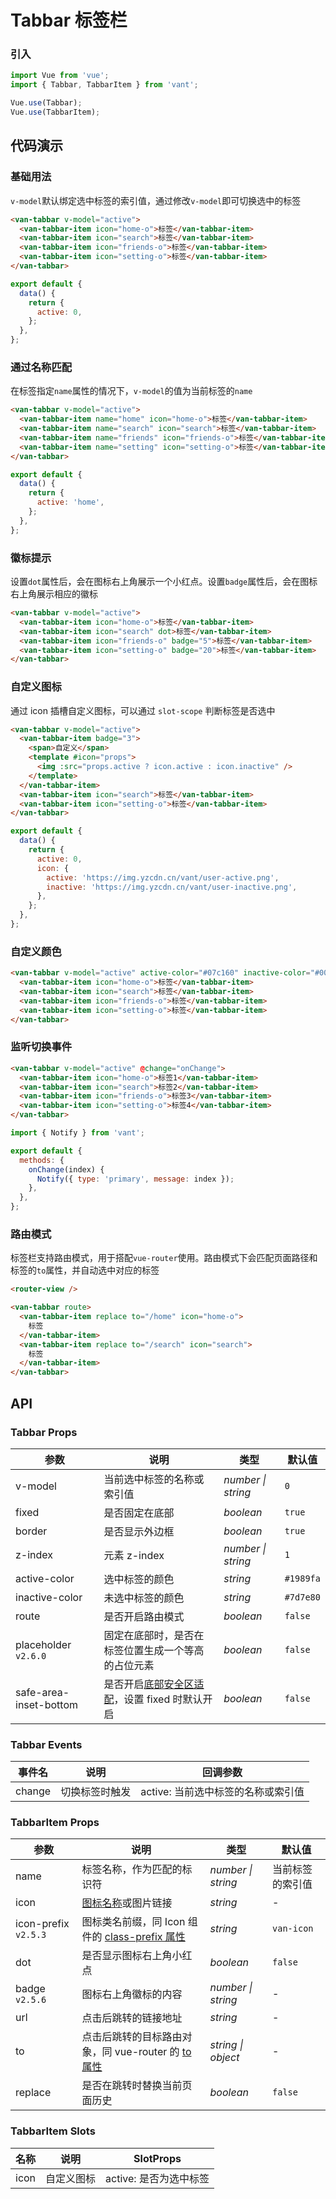 # Tabbar 标签栏

### 引入

```js
import Vue from 'vue';
import { Tabbar, TabbarItem } from 'vant';

Vue.use(Tabbar);
Vue.use(TabbarItem);
```

## 代码演示

### 基础用法

`v-model`默认绑定选中标签的索引值，通过修改`v-model`即可切换选中的标签

```html
<van-tabbar v-model="active">
  <van-tabbar-item icon="home-o">标签</van-tabbar-item>
  <van-tabbar-item icon="search">标签</van-tabbar-item>
  <van-tabbar-item icon="friends-o">标签</van-tabbar-item>
  <van-tabbar-item icon="setting-o">标签</van-tabbar-item>
</van-tabbar>
```

```js
export default {
  data() {
    return {
      active: 0,
    };
  },
};
```

### 通过名称匹配

在标签指定`name`属性的情况下，`v-model`的值为当前标签的`name`

```html
<van-tabbar v-model="active">
  <van-tabbar-item name="home" icon="home-o">标签</van-tabbar-item>
  <van-tabbar-item name="search" icon="search">标签</van-tabbar-item>
  <van-tabbar-item name="friends" icon="friends-o">标签</van-tabbar-item>
  <van-tabbar-item name="setting" icon="setting-o">标签</van-tabbar-item>
</van-tabbar>
```

```js
export default {
  data() {
    return {
      active: 'home',
    };
  },
};
```

### 徽标提示

设置`dot`属性后，会在图标右上角展示一个小红点。设置`badge`属性后，会在图标右上角展示相应的徽标

```html
<van-tabbar v-model="active">
  <van-tabbar-item icon="home-o">标签</van-tabbar-item>
  <van-tabbar-item icon="search" dot>标签</van-tabbar-item>
  <van-tabbar-item icon="friends-o" badge="5">标签</van-tabbar-item>
  <van-tabbar-item icon="setting-o" badge="20">标签</van-tabbar-item>
</van-tabbar>
```

### 自定义图标

通过 icon 插槽自定义图标，可以通过 `slot-scope` 判断标签是否选中

```html
<van-tabbar v-model="active">
  <van-tabbar-item badge="3">
    <span>自定义</span>
    <template #icon="props">
      <img :src="props.active ? icon.active : icon.inactive" />
    </template>
  </van-tabbar-item>
  <van-tabbar-item icon="search">标签</van-tabbar-item>
  <van-tabbar-item icon="setting-o">标签</van-tabbar-item>
</van-tabbar>
```

```js
export default {
  data() {
    return {
      active: 0,
      icon: {
        active: 'https://img.yzcdn.cn/vant/user-active.png',
        inactive: 'https://img.yzcdn.cn/vant/user-inactive.png',
      },
    };
  },
};
```

### 自定义颜色

```html
<van-tabbar v-model="active" active-color="#07c160" inactive-color="#000">
  <van-tabbar-item icon="home-o">标签</van-tabbar-item>
  <van-tabbar-item icon="search">标签</van-tabbar-item>
  <van-tabbar-item icon="friends-o">标签</van-tabbar-item>
  <van-tabbar-item icon="setting-o">标签</van-tabbar-item>
</van-tabbar>
```

### 监听切换事件

```html
<van-tabbar v-model="active" @change="onChange">
  <van-tabbar-item icon="home-o">标签1</van-tabbar-item>
  <van-tabbar-item icon="search">标签2</van-tabbar-item>
  <van-tabbar-item icon="friends-o">标签3</van-tabbar-item>
  <van-tabbar-item icon="setting-o">标签4</van-tabbar-item>
</van-tabbar>
```

```js
import { Notify } from 'vant';

export default {
  methods: {
    onChange(index) {
      Notify({ type: 'primary', message: index });
    },
  },
};
```

### 路由模式

标签栏支持路由模式，用于搭配`vue-router`使用。路由模式下会匹配页面路径和标签的`to`属性，并自动选中对应的标签

```html
<router-view />

<van-tabbar route>
  <van-tabbar-item replace to="/home" icon="home-o">
    标签
  </van-tabbar-item>
  <van-tabbar-item replace to="/search" icon="search">
    标签
  </van-tabbar-item>
</van-tabbar>
```

## API

### Tabbar Props

| 参数 | 说明 | 类型 | 默认值 |
| --- | --- | --- | --- |
| v-model | 当前选中标签的名称或索引值 | _number \| string_ | `0` |
| fixed | 是否固定在底部 | _boolean_ | `true` |
| border | 是否显示外边框 | _boolean_ | `true` |
| z-index | 元素 z-index | _number \| string_ | `1` |
| active-color | 选中标签的颜色 | _string_ | `#1989fa` |
| inactive-color | 未选中标签的颜色 | _string_ | `#7d7e80` |
| route | 是否开启路由模式 | _boolean_ | `false` |
| placeholder `v2.6.0` | 固定在底部时，是否在标签位置生成一个等高的占位元素 | _boolean_ | `false` |
| safe-area-inset-bottom | 是否开启[底部安全区适配](#/zh-CN/quickstart#di-bu-an-quan-qu-gua-pei)，设置 fixed 时默认开启 | _boolean_ | `false` |

### Tabbar Events

| 事件名 | 说明           | 回调参数                           |
| ------ | -------------- | ---------------------------------- |
| change | 切换标签时触发 | active: 当前选中标签的名称或索引值 |

### TabbarItem Props

| 参数 | 说明 | 类型 | 默认值 |
| --- | --- | --- | --- |
| name | 标签名称，作为匹配的标识符 | _number \| string_ | 当前标签的索引值 |
| icon | [图标名称](#/zh-CN/icon)或图片链接 | _string_ | - |
| icon-prefix `v2.5.3` | 图标类名前缀，同 Icon 组件的 [class-prefix 属性](#/zh-CN/icon#props) | _string_ | `van-icon` |
| dot | 是否显示图标右上角小红点 | _boolean_ | `false` |
| badge `v2.5.6` | 图标右上角徽标的内容 | _number \| string_ | - |
| url | 点击后跳转的链接地址 | _string_ | - |
| to | 点击后跳转的目标路由对象，同 vue-router 的 [to 属性](https://router.vuejs.org/zh/api/#to) | _string \| object_ | - |
| replace | 是否在跳转时替换当前页面历史 | _boolean_ | `false` |

### TabbarItem Slots

| 名称 | 说明       | SlotProps              |
| ---- | ---------- | ---------------------- |
| icon | 自定义图标 | active: 是否为选中标签 |
